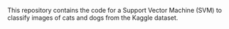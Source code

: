 





This repository contains the code for a Support Vector Machine (SVM) to classify images of cats and dogs from the Kaggle dataset.

